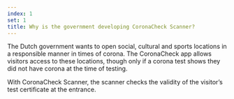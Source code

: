 ```yaml
---
index: 1
set: 1
title: Why is the government developing CoronaCheck Scanner?
---
```

The Dutch government wants to open social, cultural and sports locations in a responsible manner in times of corona. The CoronaCheck app allows visitors access to these locations, though only if a corona test shows they did not have corona at the time of testing.
 
With CoronaCheck Scanner, the scanner checks the validity of the visitor’s test certificate at the entrance.

